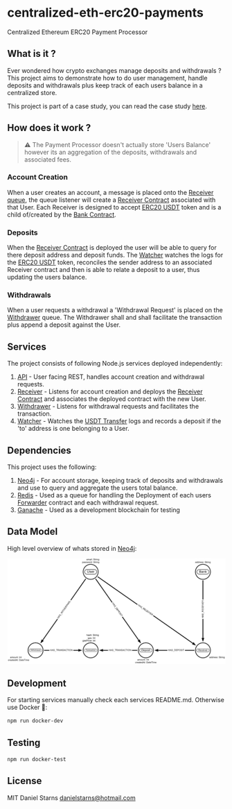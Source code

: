 # centralized-eth-erc20-payments

Centralized Ethereum ERC20 Payment Processor

## What is it ?

Ever wondered how crypto exchanges manage deposits and withdrawals ? This project aims to demonstrate how to do user management, handle deposits and withdrawals plus keep track of each users balance in a centralized store.

This project is part of a case study, you can read the case study [here](https://medium.com/@danstarns/handling-ethereum-erc20-deposits-and-withdrawals-like-an-exchange-a-case-study-256fe6602a7a).

## How does it work ?

> ⚠ The Payment Processor doesn't actually store 'Users Balance' however its an aggregation of the deposits, withdrawals and associated fees.

### Account Creation

When a user creates an account, a message is placed onto the [Receiver queue](), the queue listener will create a [Receiver Contract](./contracts/contracts/Receiver.sol) associated with that User. Each Receiver is designed to accept [ERC20 USDT](https://tether.to/) token and is a child of/created by the [Bank Contract](./contracts/contracts/Bank.sol).

### Deposits

When the [Receiver Contract](./contracts/contracts/Receiver.sol) is deployed the user will be able to query for there deposit address and deposit funds. The [Watcher]() watches the logs for the [ERC20 USDT](https://tether.to/) token, reconciles the sender address to an associated Receiver contract and then is able to relate a deposit to a user, thus updating the users balance.

### Withdrawals

When a user requests a withdrawal a 'Withdrawal Request' is placed on the [Withdrawer]() queue. The Withdrawer shall and shall facilitate the transaction plus append a deposit against the User.

## Services

The project consists of following Node.js services deployed independently:

1. [API]() - User facing REST, handles account creation and withdrawal requests.
2. [Receiver]() - Listens for account creation and deploys the [Receiver Contract](./contracts/contracts/Receiver.sol) and associates the deployed contract with the new User.
3. [Withdrawer]() - Listens for withdrawal requests and facilitates the transaction.
4. [Watcher]() - Watches the [USDT Transfer](https://github.com/OpenZeppelin/openzeppelin-contracts/blob/master/contracts/token/ERC20/IERC20.sol#L75) logs and records a deposit if the 'to' address is one belonging to a User.

## Dependencies

This project uses the following:

1. [Neo4j]() - For account storage, keeping track of deposits and withdrawals and use to query and aggregate the users total balance.
2. [Redis]() - Used as a queue for handling the Deployment of each users [Forwarder]() contract and each withdrawal request.
3. [Ganache]() - Used as a development blockchain for testing

## Data Model

High level overview of whats stored in [Neo4j]():

![Data Model](./docs/images/data-model.png)

## Development

For starting services manually check each services README.md. Otherwise use Docker 🐳:

```bash
npm run docker-dev
```

## Testing

```bash
npm run docker-test
```

## License

MIT Daniel Starns danielstarns@hotmail.com
